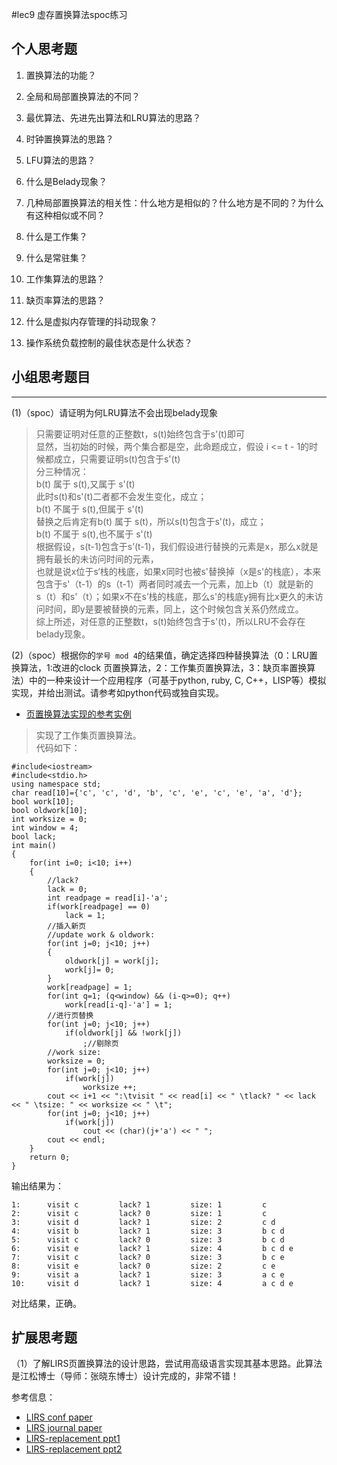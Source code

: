 #lec9 虚存置换算法spoc练习

## 个人思考题
1. 置换算法的功能？

2. 全局和局部置换算法的不同？

3. 最优算法、先进先出算法和LRU算法的思路？

4. 时钟置换算法的思路？

5. LFU算法的思路？

6. 什么是Belady现象？

7. 几种局部置换算法的相关性：什么地方是相似的？什么地方是不同的？为什么有这种相似或不同？

8. 什么是工作集？

9. 什么是常驻集？

10. 工作集算法的思路？

11. 缺页率算法的思路？

12. 什么是虚拟内存管理的抖动现象？

13. 操作系统负载控制的最佳状态是什么状态？

## 小组思考题目

----
(1)（spoc）请证明为何LRU算法不会出现belady现象

> 只需要证明对任意的正整数t，s(t)始终包含于s'(t)即可       
显然，当初始的时候，两个集合都是空，此命题成立，假设 i <= t - 1的时候都成立，只需要证明s(t)包含于s'(t)     
分三种情况：     
b(t) 属于 s(t),又属于 s'(t)     
	此时s(t)和s'(t)二者都不会发生变化，成立；     
b(t) 不属于 s(t),但属于 s'(t)     
	替换之后肯定有b(t) 属于 s(t)，所以s(t)包含于s'(t)，成立；     
b(t) 不属于 s(t),也不属于 s'(t)     
	根据假设，s(t-1)包含于s’(t-1)，我们假设进行替换的元素是x，那么x就是拥有最长的未访问时间的元素，     
	也就是说x位于s‘栈的栈底，如果x同时也被s'替换掉（x是s'的栈底），本来包含于s'（t-1）的s（t-1）两者同时减去一个元素，加上b（t）就是新的     
	s（t）和s'（t）；如果x不在s’栈的栈底，那么s'的栈底y拥有比x更久的未访问时间，即y是要被替换的元素，同上，这个时候包含关系仍然成立。     
综上所述，对任意的正整数t，s(t)始终包含于s'(t)，所以LRU不会存在belady现象。     

(2)（spoc）根据你的`学号 mod 4`的结果值，确定选择四种替换算法（0：LRU置换算法，1:改进的clock 页置换算法，2：工作集页置换算法，3：缺页率置换算法）中的一种来设计一个应用程序（可基于python, ruby, C, C++，LISP等）模拟实现，并给出测试。请参考如python代码或独自实现。
 - [页置换算法实现的参考实例](https://github.com/chyyuu/ucore_lab/blob/master/related_info/lab3/page-replacement-policy.py)
 
>  实现了工作集页置换算法。      
代码如下：    
```
#include<iostream>
#include<stdio.h>
using namespace std;
char read[10]={'c', 'c', 'd', 'b', 'c', 'e', 'c', 'e', 'a', 'd'};
bool work[10];
bool oldwork[10];
int worksize = 0;
int window = 4;
bool lack;
int main()
{
	for(int i=0; i<10; i++)
	{
		//lack?
		lack = 0;
		int readpage = read[i]-'a';
		if(work[readpage] == 0)
			lack = 1;		
		//插入新页		
		//update work & oldwork:	
		for(int j=0; j<10; j++)
		{
			oldwork[j] = work[j];
			work[j]= 0;
		}
		work[readpage] = 1;
		for(int q=1; (q<window) && (i-q>=0); q++)
			work[read[i-q]-'a'] = 1;			
		//进行页替换
		for(int j=0; j<10; j++)
			if(oldwork[j] && !work[j])
				;//剔除页		
		//work size:
		worksize = 0;
		for(int j=0; j<10; j++)
			if(work[j])
				worksize ++;				
		cout << i+1 << ":\tvisit " << read[i] << " \tlack? " << lack << " \tsize: " << worksize << " \t";
		for(int j=0; j<10; j++)
			if(work[j])
				cout << (char)(j+'a') << " ";
		cout << endl;
	}
	return 0;
}
```
输出结果为：     
```
1:      visit c         lack? 1         size: 1         c
2:      visit c         lack? 0         size: 1         c
3:      visit d         lack? 1         size: 2         c d
4:      visit b         lack? 1         size: 3         b c d
5:      visit c         lack? 0         size: 3         b c d
6:      visit e         lack? 1         size: 4         b c d e
7:      visit c         lack? 0         size: 3         b c e
8:      visit e         lack? 0         size: 2         c e
9:      visit a         lack? 1         size: 3         a c e
10:     visit d         lack? 1         size: 4         a c d e
```
对比结果，正确。
 
## 扩展思考题
（1）了解LIRS页置换算法的设计思路，尝试用高级语言实现其基本思路。此算法是江松博士（导师：张晓东博士）设计完成的，非常不错！

参考信息：

 - [LIRS conf paper](http://www.ece.eng.wayne.edu/~sjiang/pubs/papers/jiang02_LIRS.pdf)
 - [LIRS journal paper](http://www.ece.eng.wayne.edu/~sjiang/pubs/papers/jiang05_LIRS.pdf)
 - [LIRS-replacement ppt1](http://dragonstar.ict.ac.cn/course_09/XD_Zhang/(6)-LIRS-replacement.pdf)
 - [LIRS-replacement ppt2](http://www.ece.eng.wayne.edu/~sjiang/Projects/LIRS/sig02.ppt)
